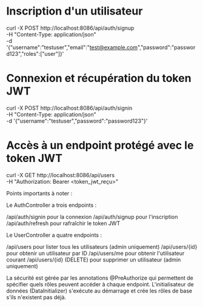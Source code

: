 # Inscription d'un utilisateur
curl -X POST http://localhost:8086/api/auth/signup \
  -H "Content-Type: application/json" \
  -d '{"username":"testuser","email":"test@example.com","password":"password123","roles":["user"]}'

# Connexion et récupération du token JWT
curl -X POST http://localhost:8086/api/auth/signin \
  -H "Content-Type: application/json" \
  -d '{"username":"testuser","password":"password123"}'

# Accès à un endpoint protégé avec le token JWT
curl -X GET http://localhost:8086/api/users \
  -H "Authorization: Bearer <token_jwt_reçu>"



Points importants à noter :

Le AuthController a trois endpoints :

/api/auth/signin pour la connexion
/api/auth/signup pour l'inscription
/api/auth/refresh pour rafraîchir le token JWT


Le UserController a quatre endpoints :

/api/users pour lister tous les utilisateurs (admin uniquement)
/api/users/{id} pour obtenir un utilisateur par ID
/api/users/me pour obtenir l'utilisateur courant
/api/users/{id} (DELETE) pour supprimer un utilisateur (admin uniquement)


La sécurité est gérée par les annotations @PreAuthorize qui permettent de spécifier quels rôles peuvent accéder à chaque endpoint.
L'initialisateur de données (DataInitializer) s'exécute au démarrage et crée les rôles de base s'ils n'existent pas déjà.